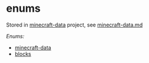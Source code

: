 # enums

Stored in [minecraft-data](https://www.npmjs.com/package/minecraft-data) project,
see [minecraft-data.md](https://github.com/NoNameLmao/mineflayer-api-examples/blob/main/enums/minecraft-data.md)

*Enums:*
- [minecraft-data](https://github.com/NoNameLmao/mineflayer-api-examples/blob/main/enums/minecraft-data.md)
- [blocks](https://github.com/NoNameLmao/mineflayer-api-examples/blob/main/enums/blocks.md)
